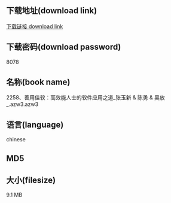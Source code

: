 ## 下载地址(download link)
[下载链接 download link](https://voluble-croquembouche-d321dc.netlify.app/?s=2258%E3%80%81%E5%96%84%E7%94%A8%E4%BD%B3%E8%BD%AF%EF%BC%9A%E9%AB%98%E6%95%88%E8%83%BD%E4%BA%BA%E5%A3%AB%E7%9A%84%E8%BD%AF%E4%BB%B6%E5%BA%94%E7%94%A8%E4%B9%8B%E9%81%93_%E5%BC%A0%E7%8E%89%E6%96%B0+%26+%E9%99%88%E5%8B%87+%26+%E5%90%B4%E6%94%BE_.azw3)

## 下载密码(download password)
8078

## 名称(book name)
2258、善用佳软：高效能人士的软件应用之道_张玉新 & 陈勇 & 吴放_.azw3.azw3

## 语言(language)
chinese

## MD5


## 大小(filesize)
9.1 MB
